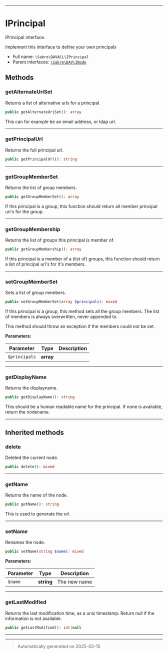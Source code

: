 ***

# IPrincipal

IPrincipal interface.

Implement this interface to define your own principals

* Full name: `\Sabre\DAVACL\IPrincipal`
* Parent interfaces: [`\Sabre\DAV\INode`](../DAV/INode.md)


## Methods


### getAlternateUriSet

Returns a list of alternative urls for a principal.

```php
public getAlternateUriSet(): array
```

This can for example be an email address, or ldap url.










***

### getPrincipalUrl

Returns the full principal url.

```php
public getPrincipalUrl(): string
```












***

### getGroupMemberSet

Returns the list of group members.

```php
public getGroupMemberSet(): array
```

If this principal is a group, this function should return
all member principal uri's for the group.










***

### getGroupMembership

Returns the list of groups this principal is member of.

```php
public getGroupMembership(): array
```

If this principal is a member of a (list of) groups, this function
should return a list of principal uri's for it's members.










***

### setGroupMemberSet

Sets a list of group members.

```php
public setGroupMemberSet(array $principals): mixed
```

If this principal is a group, this method sets all the group members.
The list of members is always overwritten, never appended to.

This method should throw an exception if the members could not be set.






**Parameters:**

| Parameter | Type | Description |
|-----------|------|-------------|
| `$principals` | **array** |  |





***

### getDisplayName

Returns the displayname.

```php
public getDisplayName(): string
```

This should be a human readable name for the principal.
If none is available, return the nodename.










***


## Inherited methods


### delete

Deleted the current node.

```php
public delete(): mixed
```












***

### getName

Returns the name of the node.

```php
public getName(): string
```

This is used to generate the url.










***

### setName

Renames the node.

```php
public setName(string $name): mixed
```








**Parameters:**

| Parameter | Type | Description |
|-----------|------|-------------|
| `$name` | **string** | The new name |





***

### getLastModified

Returns the last modification time, as a unix timestamp. Return null
if the information is not available.

```php
public getLastModified(): int|null
```












***


***
> Automatically generated on 2025-03-15
